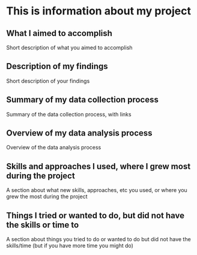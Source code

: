 # This is information about my project
## What I aimed to accomplish
Short description of what you aimed to accomplish

## Description of my findings
Short description of your findings

## Summary of my data collection process
Summary of the data collection process, with links

## Overview of my data analysis process
Overview of the data analysis process

## Skills and approaches I used, where I grew most during the project
A section about what new skills, approaches, etc you used, or where you grew the most during the project

## Things I tried or wanted to do, but did not have the skills or time to
A section about things you tried to do or wanted to do but did not have the skills/time (but if you have more time you might do)
